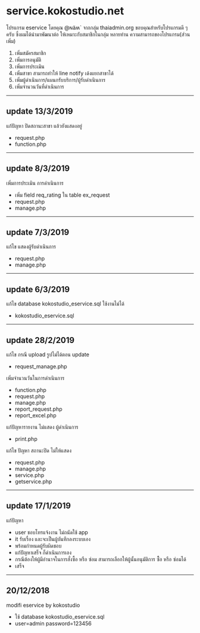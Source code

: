 # service.kokostudio.net
โปรแกรม eservice โดยคุณ @ɴäʍ` จากกลุ่ม thaiadmin.org ขอบคุณสำหรับโปรแกรมดี ๆ ครับ
ซึ่งผมได้นำมาพัฒนาต่อ ให้เหมาะกับสมาชิกในกลุ่ม หลายท่าน
ความสามารถของโปรแกรม(ส่วนเพิ่ม)
1. เพิ่มสมัครสมาชิก
2. เพิ่มการอนุมัติ
3. เพิ่มการประเมิน
4. เพิ่มสาขา สามารถทำให้ line notify เด้งแยกสาขาได้
5. เพิ่มผู้ดำเนินการ/แผนกรับบริการ/ผู้รับดำเนินการ
6. เพิ่มจำนวนวันที่ดำเนินการ
-----
update 13/3/2019
-----
แก้ปัญหา ปิดสถานะสาขา แล้วยังแสดงอยู่
- request.php
- function.php
-----
update 8/3/2019
-----
เพิ่มการประเมิน การดำเนินการ
- เพิ่ม field req_rating ใน table ex_request
- request.php
- manage.php
-----
update 7/3/2019
-----
แก้ไข แสดงผู้รับดำเนินการ
- request.php
- manage.php
-----
update 6/3/2019
-----
แก้ไข database kokostudio_eservice.sql ใช้งานไม่ได้
- kokostudio_eservice.sql
-----
update 28/2/2019
-----
แก้ไข กรณี upload รูปไม่ได้ตอน update
- request_manage.php

เพิ่มจำนวนวันในการดำเนินการ
- function.php
- request.php
- manage.php
- report_request.php
- report_excel.php

แก้ปัญหารายงาน ไม่แสดง ผู้ดำเนินการ
- print.php

แก้ไข ปัญหา สถานะปิด ไม่ให้แสดง
- request.php
- manage.php
- service.php
- getservice.php
-----
update 17/1/2019
-----
แก้ปัญหา 
- user ชอบโทรแจ้งงาน ไม่ถนัดใช้ app
- it รับเรื่อง และจะเป็นผู้บันทึกลงระบบเอง 
- พร้อมกำหนดผู้รับผิดชอบ
- แก้ปัญหาเสร็จ ก็ดำเนินการเอง
- กรณีต้องให้ผู้มีอำนาจในการสั่งซื้อ หรือ ซ่อม สามารถเลือกให้ผู้นั้นอนุมัติการ ซื้่อ หรือ ซ่อมได้
- เสร็จ
-----
20/12/2018
-----
modifi eservice by kokostudio
- ใช้ database kokostudio_eservice.sql 
- user=admin password=123456
